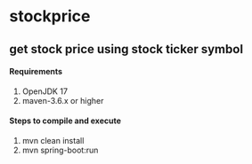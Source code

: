 # stockprice
## get stock price using stock ticker symbol


#### Requirements
1) OpenJDK 17
2) maven-3.6.x or higher 

#### Steps to compile and execute

1)  mvn clean install
2)  mvn spring-boot:run


